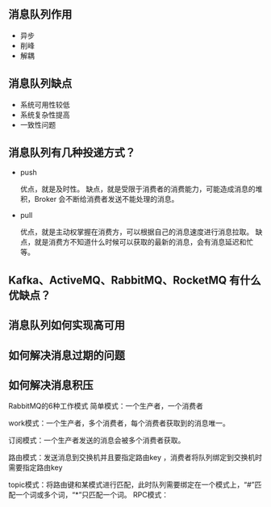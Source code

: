 ## 消息队列作用
- 异步
- 削峰
- 解耦
## 消息队列缺点
- 系统可用性较低
- 系统复杂性提高
- 一致性问题
## 消息队列有几种投递方式？
- push

	优点，就是及时性。
	缺点，就是受限于消费者的消费能力，可能造成消息的堆积，Broker 会不断给消费者发送不能处理的消息。

- pull

	优点，就是主动权掌握在消费方，可以根据自己的消息速度进行消息拉取。
	缺点，就是消费方不知道什么时候可以获取的最新的消息，会有消息延迟和忙等。

## Kafka、ActiveMQ、RabbitMQ、RocketMQ 有什么优缺点？

## 消息队列如何实现高可用

## 如何解决消息过期的问题
## 如何解决消息积压

RabbitMQ的6种工作模式
简单模式：一个生产者，一个消费者

work模式：一个生产者，多个消费者，每个消费者获取到的消息唯一。

订阅模式：一个生产者发送的消息会被多个消费者获取。

路由模式：发送消息到交换机并且要指定路由key ，消费者将队列绑定到交换机时需要指定路由key

topic模式：将路由键和某模式进行匹配，此时队列需要绑定在一个模式上，“#”匹配一个词或多个词，“*”只匹配一个词。
RPC模式：
